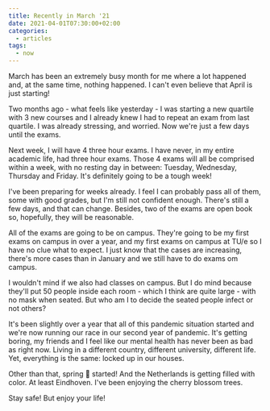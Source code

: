 ```yaml
---
title: Recently in March '21
date: 2021-04-01T07:30:00+02:00
categories:
  - articles
tags:
  - now
---
```


March has been an extremely busy month for me where a lot happened and, at the same time, nothing happened. I can't even believe that April is just starting!

<!--more-->

Two months ago - what feels like yesterday - I was starting a new quartile with 3 new courses and I already knew I had to repeat an exam from last quartile. I was already stressing, and worried. Now we're just a few days until the exams.

Next week, I will have 4 three hour exams. I have never, in my entire academic life, had three hour exams. Those 4 exams will all be comprised within a week, with no resting day in between: Tuesday, Wednesday, Thursday and Friday. It's definitely going to be a tough week!

I've been preparing for weeks already. I feel I can probably pass all of them, some with good grades, but I'm still not confident enough. There's still a few days, and that can change. Besides, two of the exams are open book so, hopefully, they will be reasonable.

All of the exams are going to be on campus. They're going to be my first exams on campus in over a year, and my first exams on campus at TU/e so I have no clue what to expect. I just know that the cases are increasing, there's more cases than in January and we still have to do exams om campus.

I wouldn't mind if we also had classes on campus. But I do mind because they'll put 50 people inside each room - which I think are quite large - with no mask when seated. But who am I to decide the seated people infect or not others?

It's been slightly over a year that all of this pandemic situation started and we're now running our race in our second year of pandemic. It's getting boring, my friends and I feel like our mental health has never been as bad as right now. Living in a different country, different university, different life. Yet, everything is the same: locked up in our houses.

Other than that, spring 🌷 started! And the Netherlands is getting filled with color. At least Eindhoven. I've been enjoying the cherry blossom trees.

Stay safe! But enjoy your life!
